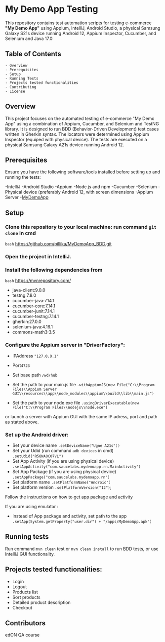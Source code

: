 # My Demo App Testing
This repository contains test automation scripts for testing e-commerce **"My Demo App"** using Appium, IntelliJ, Android Studio, a physical Samsung Galaxy S21s device running Android 12, Appium Inspector, Cucumber, and Selenium and Java 17.0

## Table of Contents
    - Overview
    - Prerequisites
    - Setup
    - Running Tests
    - Projects tested functionalities
    - Contributing
    - License

## Overview
  This project focuses on the automated testing of e-commerce "My Demo App" using a combination of Appium, Cucumber, and Selenium and TestNG library. It is designed to run BDD (Behavior-Driven Development) test cases written in Gherkin syntax. The locators were determined using Appium Inspector (equiped with physical device). The tests are executed on a physical Samsung Galaxy A21s device running Android 12.

## Prerequisites
Ensure you have the following software/tools installed before setting up and running the tests:
    
-IntelliJ
-Android Studio
-Appium
-Node.js and npm
-Cucumber
-Selenium
-Physical device (preferably Android 12, with screen dimensions
-Appium Server
-[MyDemoApp](https://github.com/saucelabs/my-demo-app-rn) 

## Setup
### Clone this repository to your local machine: run command `git clone` in cmd 
```bash```
  https://github.com/pillika/MyDemoApp_BDD.git
### Open the project in IntelliJ.
### Install the following dependencies from
```bash```
    https://mvnrepository.com/
- java-client:9.0.0
- testng:7.8.0
- cucumber-java:7.14.1
- cucumber-core:7.14.1
- cucumber-junit:7.14.1
- cucumber-testng:7.14.1
- gherkin:27.0.0
- selenium-java:4.16.1
- commons-math3:3.5

### Configure the Appium server in "DriverFactory":
- IPAddress `"127.0.0.1"`
- Port`4723`
- Set base path `/wd/hub`
- Set the path to your main.js file
 `.withAppiumJS(new File("C:\\Program Files\\Appium Server GUI\\resources\\app\\node_modules\\appium\\build\\lib\\main.js")`

- Set the path to your node.exe file
`.usingDriverExecutable(new File("C:\\Program Files\\nodejs\\node.exe")`

or launch a server with Appium GUI with the same IP adress, port and path as stated above.

### Set up the Android driver:
- Set your device name
                `.setDeviceName("Ugne A21s"))`
- Set your Udid  (run command `adb devices` in cmd)
                `.setUdid("R58NA0C07VL")`
- Set App Activity (if you are using physical device)
               `.setAppActivity("com.saucelabs.mydemoapp.rn.MainActivity")`
- Set App Package (if you are using physical device)
               `.setAppPackage("com.saucelabs.mydemoapp.rn")`
- Set platform name
               `.setPlatformName("Android")`
- Set platform version
               `.setPlatformVersion("12")`;

Follow the instructions on [how to get app package and activity](https://www.automationtestinghub.com/apppackage-and-appactivity-name/)

If you are using emulator :
- Instead of App package and activity, set path to the app
            `.setApp(System.getProperty("user.dir") + "/apps/MyDemoApp.apk")`

## Running tests
Run command `mvn clean` test or `mvn clean install` to run BDD tests, or use IntelliJ GUI functionality.

## Projects tested functionalities:
   - Login
   - Logout
   - Products list
   - Sort products
   - Detailed product description
   - Checkout

## Contributors
edON QA course

